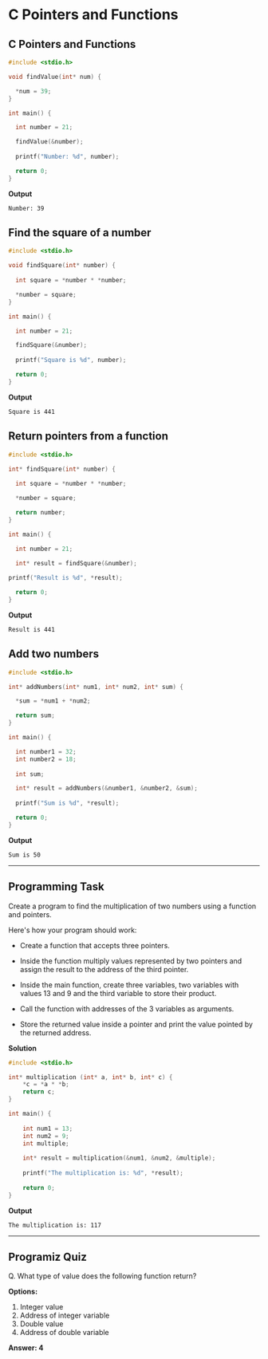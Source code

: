 # C Pointers and Functions

## C Pointers and Functions

```c
#include <stdio.h>

void findValue(int* num) {

  *num = 39;
}

int main() {

  int number = 21;

  findValue(&number);
  
  printf("Number: %d", number);

  return 0;
}

```
**Output**
```
Number: 39

```
## Find the square of a number
```c
#include <stdio.h>

void findSquare(int* number) {
  
  int square = *number * *number;

  *number = square;
}

int main() {

  int number = 21;

  findSquare(&number);
  
  printf("Square is %d", number);

  return 0;
}

```
**Output**
```
Square is 441

```
## Return pointers from a function

```c
#include <stdio.h>

int* findSquare(int* number) {
  
  int square = *number * *number;

  *number = square;

  return number;
}

int main() {

  int number = 21;

  int* result = findSquare(&number);
  
printf("Result is %d", *result);

  return 0;
}

```
**Output**
```
Result is 441

```
## Add two numbers

```c
#include <stdio.h>

int* addNumbers(int* num1, int* num2, int* sum) {

  *sum = *num1 + *num2;

  return sum;
}

int main() {

  int number1 = 32;
  int number2 = 18;
  
  int sum;

  int* result = addNumbers(&number1, &number2, &sum);
  
  printf("Sum is %d", *result);

  return 0;
}

```
**Output**
```
Sum is 50

```
---

## Programming Task
Create a program to find the multiplication of two numbers using a function and pointers. 

Here's how your program should work:

- Create a function that accepts three pointers.

- Inside the function multiply values represented by two pointers and assign the result to the address of the third pointer.

- Inside the main function, create three variables, two variables with values 13 and 9 and the third variable to store their product.

- Call the function with addresses of the 3 variables as arguments.  

- Store the returned value inside a pointer and print the value pointed by the returned address.

**Solution**
```c
#include <stdio.h>

int* multiplication (int* a, int* b, int* c) {
    *c = *a * *b;
    return c;
}

int main() {
    
    int num1 = 13;
    int num2 = 9;
    int multiple;
    
    int* result = multiplication(&num1, &num2, &multiple);
    
    printf("The multiplication is: %d", *result);
    
    return 0;
}
```

**Output**
```
The multiplication is: 117
```
---
 
## Programiz Quiz
 
Q. What type of value does the following function return?

**Options:**
1. Integer value
1. Address of integer variable
1. Double value
1. Address of double variable

**Answer: 4**


